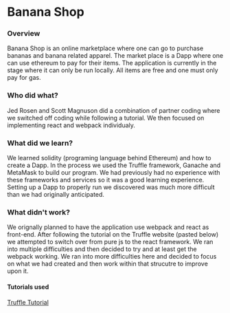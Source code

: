 # Banana Shop
### Overview
Banana Shop is an online marketplace where one can go to purchase bananas and banana related apparel. The market place is a Dapp where one can use ethereum to pay for their items. The application is currently in the stage where it can only be run locally. All items are free and one must only pay for gas. 

### Who did what?
Jed Rosen and Scott Magnuson did a combination of partner coding where we switched off coding while following a tutorial. We then focused on implementing react and webpack individualy. 

### What did we learn?
We learned solidity (programing language behind Ethereum) and how to create a Dapp. In the process we used the Truffle framework, Ganache and MetaMask to build our program. We had previously had no experience with these frameworks and services so it was a good learning experience. Setting up a Dapp to properly run we discovered was much more difficult than we had originally anticipated. 

### What didn't work?
We orignally planned to have the application use webpack and react as front-end. After following the tutorial on the Truffle website (pasted below) we attempted to switch over from pure js to the react framework. We ran into multiple difficulties and then decided to try and at least get the webpack working. We ran into more difficulties here and decided to focus on what we had created and then work within that strucutre to improve upon it. 

#### Tutorials used
[Truffle Tutorial](https://truffleframework.com/tutorials/pet-shop)
